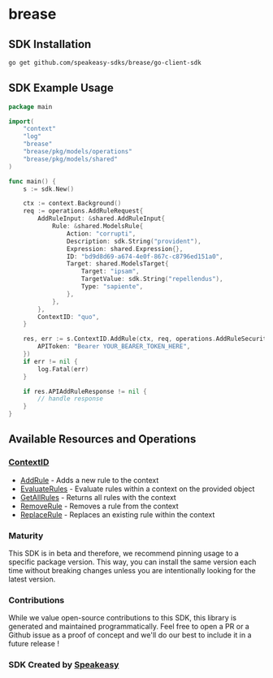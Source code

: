 # brease

<!-- Start SDK Installation -->
## SDK Installation

```bash
go get github.com/speakeasy-sdks/brease/go-client-sdk
```
<!-- End SDK Installation -->

## SDK Example Usage
<!-- Start SDK Example Usage -->
```go
package main

import(
	"context"
	"log"
	"brease"
	"brease/pkg/models/operations"
	"brease/pkg/models/shared"
)

func main() {
    s := sdk.New()

    ctx := context.Background()    
    req := operations.AddRuleRequest{
        AddRuleInput: &shared.AddRuleInput{
            Rule: &shared.ModelsRule{
                Action: "corrupti",
                Description: sdk.String("provident"),
                Expression: shared.Expression{},
                ID: "bd9d8d69-a674-4e0f-867c-c8796ed151a0",
                Target: shared.ModelsTarget{
                    Target: "ipsam",
                    TargetValue: sdk.String("repellendus"),
                    Type: "sapiente",
                },
            },
        },
        ContextID: "quo",
    }

    res, err := s.ContextID.AddRule(ctx, req, operations.AddRuleSecurity{
        APIToken: "Bearer YOUR_BEARER_TOKEN_HERE",
    })
    if err != nil {
        log.Fatal(err)
    }

    if res.APIAddRuleResponse != nil {
        // handle response
    }
}
```
<!-- End SDK Example Usage -->

<!-- Start SDK Available Operations -->
## Available Resources and Operations


### [ContextID](docs/contextid/README.md)

* [AddRule](docs/contextid/README.md#addrule) - Adds a new rule to the context
* [EvaluateRules](docs/contextid/README.md#evaluaterules) - Evaluate rules within a context on the provided object
* [GetAllRules](docs/contextid/README.md#getallrules) - Returns all rules with the context
* [RemoveRule](docs/contextid/README.md#removerule) - Removes a rule from the context
* [ReplaceRule](docs/contextid/README.md#replacerule) - Replaces an existing rule within the context
<!-- End SDK Available Operations -->

### Maturity

This SDK is in beta and therefore, we recommend pinning usage to a specific package version.
This way, you can install the same version each time without breaking changes unless you are intentionally
looking for the latest version.

### Contributions

While we value open-source contributions to this SDK, this library is generated and maintained programmatically.
Feel free to open a PR or a Github issue as a proof of concept and we'll do our best to include it in a future release !

### SDK Created by [Speakeasy](https://docs.speakeasyapi.dev/docs/using-speakeasy/client-sdks)
